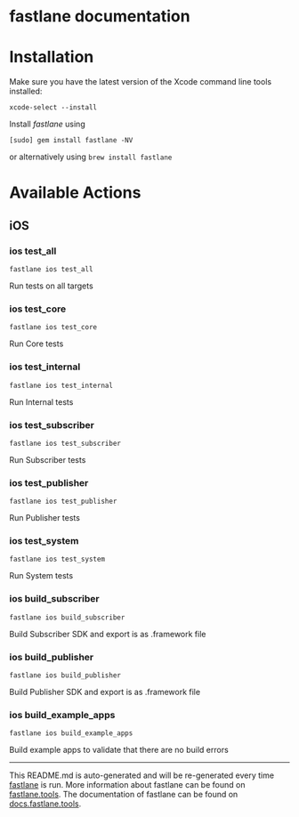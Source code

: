 fastlane documentation
================
# Installation

Make sure you have the latest version of the Xcode command line tools installed:

```
xcode-select --install
```

Install _fastlane_ using
```
[sudo] gem install fastlane -NV
```
or alternatively using `brew install fastlane`

# Available Actions
## iOS
### ios test_all
```
fastlane ios test_all
```
Run tests on all targets
### ios test_core
```
fastlane ios test_core
```
Run Core tests
### ios test_internal
```
fastlane ios test_internal
```
Run Internal tests
### ios test_subscriber
```
fastlane ios test_subscriber
```
Run Subscriber tests
### ios test_publisher
```
fastlane ios test_publisher
```
Run Publisher tests
### ios test_system
```
fastlane ios test_system
```
Run System tests
### ios build_subscriber
```
fastlane ios build_subscriber
```
Build Subscriber SDK and export is as .framework file
### ios build_publisher
```
fastlane ios build_publisher
```
Build Publisher SDK and export is as .framework file
### ios build_example_apps
```
fastlane ios build_example_apps
```
Build example apps to validate that there are no build errors

----

This README.md is auto-generated and will be re-generated every time [fastlane](https://fastlane.tools) is run.
More information about fastlane can be found on [fastlane.tools](https://fastlane.tools).
The documentation of fastlane can be found on [docs.fastlane.tools](https://docs.fastlane.tools).
